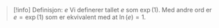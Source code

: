> [!info] Definisjon: $e$
> Vi definerer tallet $e$ som $\exp(1)$. Med andre ord er
> $e = \exp(1)$ som er ekvivalent med at $\ln(e) = 1$. 
